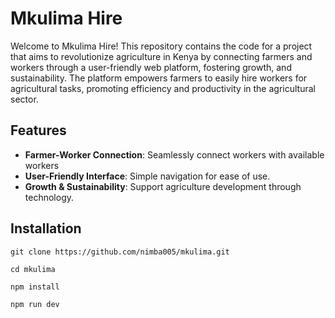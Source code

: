 # Mkulima Hire
Welcome to Mkulima Hire! This repository contains the code for a project that aims to revolutionize agriculture in Kenya by connecting farmers and workers through a user-friendly web platform, fostering growth, and sustainability. The platform empowers farmers to easily hire workers for agricultural tasks, promoting efficiency and productivity in the agricultural sector.

## Features
- **Farmer-Worker Connection**: Seamlessly connect workers with available workers
- **User-Friendly Interface**: Simple navigation for ease of use.
- **Growth & Sustainability**: Support agriculture development through technology.

## Installation
    git clone https://github.com/nimba005/mkulima.git

    cd mkulima

    npm install

    npm run dev